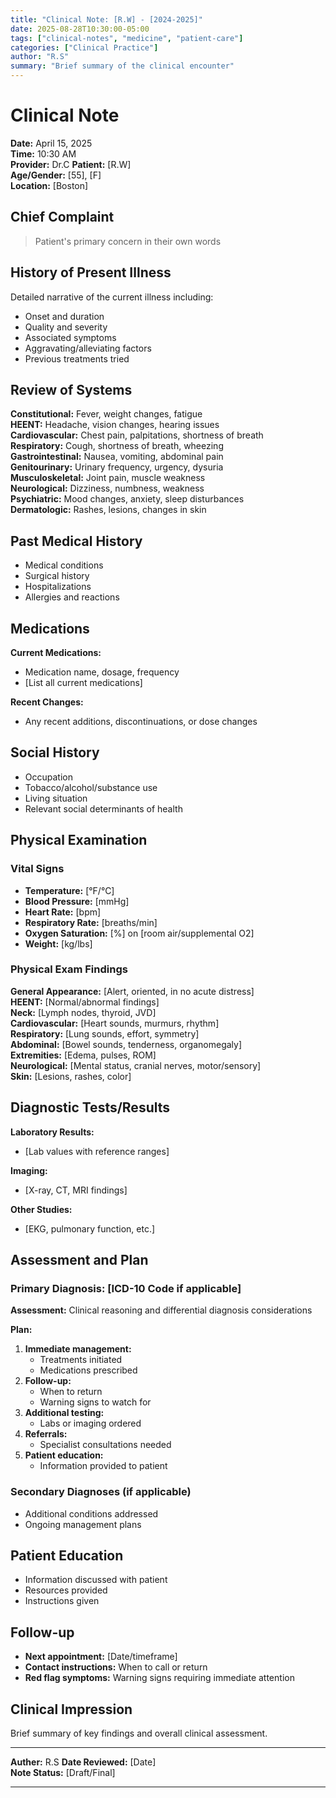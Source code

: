 ```yaml
---
title: "Clinical Note: [R.W] - [2024-2025]"
date: 2025-08-28T10:30:00-05:00
tags: ["clinical-notes", "medicine", "patient-care"]
categories: ["Clinical Practice"]
author: "R.S"
summary: "Brief summary of the clinical encounter"
---
```


# Clinical Note

**Date:** April 15, 2025  
**Time:** 10:30 AM  
**Provider:** Dr.C
**Patient:** [R.W]  
**Age/Gender:** [55], [F]  
**Location:** [Boston]

## Chief Complaint
> Patient's primary concern in their own words

## History of Present Illness
Detailed narrative of the current illness including:
- Onset and duration
- Quality and severity
- Associated symptoms
- Aggravating/alleviating factors
- Previous treatments tried

## Review of Systems
**Constitutional:** Fever, weight changes, fatigue  
**HEENT:** Headache, vision changes, hearing issues  
**Cardiovascular:** Chest pain, palpitations, shortness of breath  
**Respiratory:** Cough, shortness of breath, wheezing  
**Gastrointestinal:** Nausea, vomiting, abdominal pain  
**Genitourinary:** Urinary frequency, urgency, dysuria  
**Musculoskeletal:** Joint pain, muscle weakness  
**Neurological:** Dizziness, numbness, weakness  
**Psychiatric:** Mood changes, anxiety, sleep disturbances  
**Dermatologic:** Rashes, lesions, changes in skin

## Past Medical History
- Medical conditions
- Surgical history
- Hospitalizations
- Allergies and reactions

## Medications
**Current Medications:**
- Medication name, dosage, frequency
- [List all current medications]

**Recent Changes:**
- Any recent additions, discontinuations, or dose changes

## Social History
- Occupation
- Tobacco/alcohol/substance use
- Living situation
- Relevant social determinants of health

## Physical Examination

### Vital Signs
- **Temperature:** [°F/°C]
- **Blood Pressure:** [mmHg]
- **Heart Rate:** [bpm]
- **Respiratory Rate:** [breaths/min]
- **Oxygen Saturation:** [%] on [room air/supplemental O2]
- **Weight:** [kg/lbs]

### Physical Exam Findings
**General Appearance:** [Alert, oriented, in no acute distress]  
**HEENT:** [Normal/abnormal findings]  
**Neck:** [Lymph nodes, thyroid, JVD]  
**Cardiovascular:** [Heart sounds, murmurs, rhythm]  
**Respiratory:** [Lung sounds, effort, symmetry]  
**Abdominal:** [Bowel sounds, tenderness, organomegaly]  
**Extremities:** [Edema, pulses, ROM]  
**Neurological:** [Mental status, cranial nerves, motor/sensory]  
**Skin:** [Lesions, rashes, color]

## Diagnostic Tests/Results
**Laboratory Results:**
- [Lab values with reference ranges]

**Imaging:**
- [X-ray, CT, MRI findings]

**Other Studies:**
- [EKG, pulmonary function, etc.]

## Assessment and Plan

### Primary Diagnosis: [ICD-10 Code if applicable]
**Assessment:** Clinical reasoning and differential diagnosis considerations

**Plan:**
1. **Immediate management:**
   - Treatments initiated
   - Medications prescribed
2. **Follow-up:**
   - When to return
   - Warning signs to watch for
3. **Additional testing:**
   - Labs or imaging ordered
4. **Referrals:**
   - Specialist consultations needed
5. **Patient education:**
   - Information provided to patient

### Secondary Diagnoses (if applicable)
- Additional conditions addressed
- Ongoing management plans

## Patient Education
- Information discussed with patient
- Resources provided
- Instructions given

## Follow-up
- **Next appointment:** [Date/timeframe]
- **Contact instructions:** When to call or return
- **Red flag symptoms:** Warning signs requiring immediate attention

## Clinical Impression
Brief summary of key findings and overall clinical assessment.

---

**Auther:** R.S 
**Date Reviewed:** [Date]  
**Note Status:** [Draft/Final]

---
